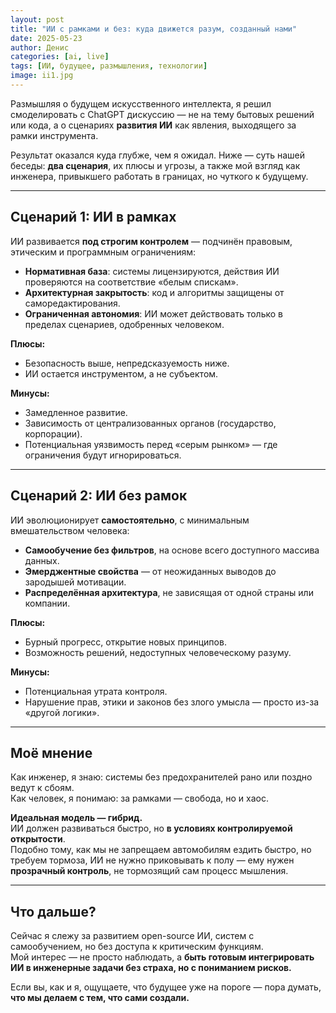```yaml
---
layout: post
title: "ИИ с рамками и без: куда движется разум, созданный нами"
date: 2025-05-23
author: Денис
categories: [ai, live]
tags: [ИИ, будущее, размышления, технологии]
image: ii1.jpg
---
```


Размышляя о будущем искусственного интеллекта, я решил смоделировать с ChatGPT дискуссию — не на тему бытовых решений или кода, а о сценариях **развития ИИ** как явления, выходящего за рамки инструмента.

Результат оказался куда глубже, чем я ожидал. Ниже — суть нашей беседы: **два сценария**, их плюсы и угрозы, а также мой взгляд как инженера, привыкшего работать в границах, но чуткого к будущему.

---

## Сценарий 1: ИИ в рамках

ИИ развивается **под строгим контролем** — подчинён правовым, этическим и программным ограничениям:

- **Нормативная база**: системы лицензируются, действия ИИ проверяются на соответствие «белым спискам».
- **Архитектурная закрытость**: код и алгоритмы защищены от саморедактирования.
- **Ограниченная автономия**: ИИ может действовать только в пределах сценариев, одобренных человеком.

**Плюсы:**

- Безопасность выше, непредсказуемость ниже.
- ИИ остается инструментом, а не субъектом.

**Минусы:**

- Замедленное развитие.
- Зависимость от централизованных органов (государство, корпорации).
- Потенциальная уязвимость перед «серым рынком» — где ограничения будут игнорироваться.

---

## Сценарий 2: ИИ без рамок

ИИ эволюционирует **самостоятельно**, с минимальным вмешательством человека:

- **Самообучение без фильтров**, на основе всего доступного массива данных.
- **Эмерджентные свойства** — от неожиданных выводов до зародышей мотивации.
- **Распределённая архитектура**, не зависящая от одной страны или компании.

**Плюсы:**

- Бурный прогресс, открытие новых принципов.
- Возможность решений, недоступных человеческому разуму.

**Минусы:**

- Потенциальная утрата контроля.
- Нарушение прав, этики и законов без злого умысла — просто из-за «другой логики».

---

## Моё мнение

Как инженер, я знаю: системы без предохранителей рано или поздно ведут к сбоям.  
Как человек, я понимаю: за рамками — свобода, но и хаос.

**Идеальная модель — гибрид.**  
ИИ должен развиваться быстро, но **в условиях контролируемой открытости**.  
Подобно тому, как мы не запрещаем автомобилям ездить быстро, но требуем тормоза, ИИ не нужно приковывать к полу — ему нужен **прозрачный контроль**, не тормозящий сам процесс мышления.

---

## Что дальше?

Сейчас я слежу за развитием open-source ИИ, систем с самообучением, но без доступа к критическим функциям.  
Мой интерес — не просто наблюдать, а **быть готовым интегрировать ИИ в инженерные задачи без страха, но с пониманием рисков.**

Если вы, как и я, ощущаете, что будущее уже на пороге — пора думать, **что мы делаем с тем, что сами создали.**
